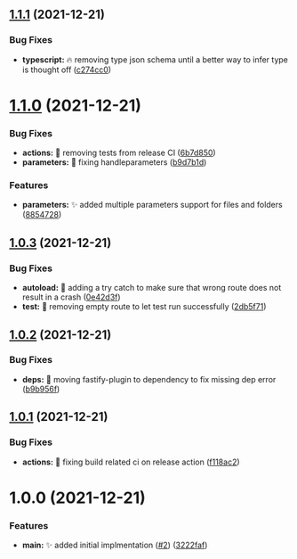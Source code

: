 ## [1.1.1](https://github.com/spa5k/fastify-file-routes/compare/v1.1.0...v1.1.1) (2021-12-21)


### Bug Fixes

* **typescript:** 🔥 removing type json schema until a  better way to infer type is thought off ([c274cc0](https://github.com/spa5k/fastify-file-routes/commit/c274cc0f444af0f3b7912013a4d9446429f363a6))

# [1.1.0](https://github.com/spa5k/fastify-file-routes/compare/v1.0.3...v1.1.0) (2021-12-21)

### Bug Fixes

- **actions:** 💚 removing tests from release CI ([6b7d850](https://github.com/spa5k/fastify-file-routes/commit/6b7d850cbd648fe21c84c494743c92121abbf593))
- **parameters:** 🐛 fixing handleparameters ([b9d7b1d](https://github.com/spa5k/fastify-file-routes/commit/b9d7b1d245684edb7238d8355a4603bf919c4142))

### Features

- **parameters:** ✨ added multiple parameters support for files and folders ([8854728](https://github.com/spa5k/fastify-file-routes/commit/885472815ef480166e95efb978e7f9e1601e4ffe))

## [1.0.3](https://github.com/spa5k/fastify-file-routes/compare/v1.0.2...v1.0.3) (2021-12-21)

### Bug Fixes

- **autoload:** 🐛 adding a try catch to make sure that wrong route does not result in a crash ([0e42d3f](https://github.com/spa5k/fastify-file-routes/commit/0e42d3f3f61a5d9d5e44be2a7b1a88a578ee1973))
- **test:** 🐛 removing empty route to let test run successfully ([2db5f71](https://github.com/spa5k/fastify-file-routes/commit/2db5f71a420f77fa405cfd6f5540357b92c68a4b))

## [1.0.2](https://github.com/spa5k/fastify-file-routes/compare/v1.0.1...v1.0.2) (2021-12-21)

### Bug Fixes

- **deps:** 🐛 moving fastify-plugin to dependency to fix missing dep error ([b9b956f](https://github.com/spa5k/fastify-file-routes/commit/b9b956f2476b9132fc8f2678ea01f74279a74a4b))

## [1.0.1](https://github.com/spa5k/fastify-file-routes/compare/v1.0.0...v1.0.1) (2021-12-21)

### Bug Fixes

- **actions:** 💚 fixing build related ci on release action ([f118ac2](https://github.com/spa5k/fastify-file-routes/commit/f118ac26170a534f7ff099dac89572fab48c70ec))

# 1.0.0 (2021-12-21)

### Features

- **main:** ✨ added initial implmentation ([#2](https://github.com/spa5k/fastify-file-routes/issues/2)) ([3222faf](https://github.com/spa5k/fastify-file-routes/commit/3222fafce2dd5217bfc67b90e60f0a80ce729780))
